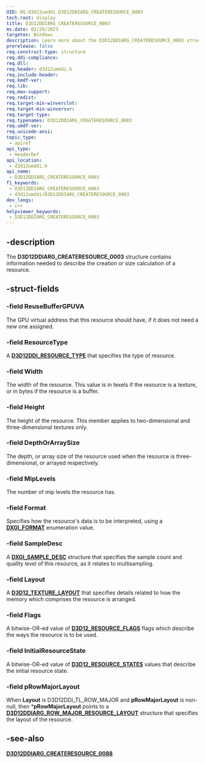 ```yaml
---
UID: NS:d3d12umddi.D3D12DDIARG_CREATERESOURCE_0003
tech.root: display
title: D3D12DDIARG_CREATERESOURCE_0003
ms.date: 02/28/2023
targetos: Windows
description: Learn more about the D3D12DDIARG_CREATERESOURCE_0003 structure.
prerelease: false
req.construct-type: structure
req.ddi-compliance: 
req.dll: 
req.header: d3d12umddi.h
req.include-header: 
req.kmdf-ver: 
req.lib: 
req.max-support: 
req.redist: 
req.target-min-winverclnt: 
req.target-min-winversvr: 
req.target-type: 
req.typenames: D3D12DDIARG_CREATERESOURCE_0003
req.umdf-ver: 
req.unicode-ansi: 
topic_type:
 - apiref
api_type:
 - HeaderDef
api_location:
 - d3d12umddi.h
api_name:
 - D3D12DDIARG_CREATERESOURCE_0003
f1_keywords:
 - D3D12DDIARG_CREATERESOURCE_0003
 - d3d12umddi/D3D12DDIARG_CREATERESOURCE_0003
dev_langs:
 - c++
helpviewer_keywords:
 - D3D12DDIARG_CREATERESOURCE_0003
---
```


## -description

The **D3D12DDIARG_CREATERESOURCE_0003** structure contains information needed to describe the creation or size calculation of a resource.

## -struct-fields

### -field ReuseBufferGPUVA

The GPU virtual address that this resource should have, if it does not need a new one assigned.

### -field ResourceType

A [**D3D12DDI_RESOURCE_TYPE**](ne-d3d12umddi-d3d12ddi_resource_type.md) that specifies the type of resource.

### -field Width

The width of the resource. This value is in texels if the resource is a texture, or in bytes if the resource is a buffer.

### -field Height

The height of the resource. This member applies to two-dimensional and three-dimensional textures only.

### -field DepthOrArraySize

The depth, or array size of the resource used when the resource is three-dimensional, or arrayed respectively.

### -field MipLevels

The number of mip levels the resource has.

### -field Format

Specifies how the resource's data is to be interpreted, using a [**DXGI_FORMAT**](/windows/win32/api/dxgiformat/ne-dxgiformat-dxgi_format) enumeration value.

### -field SampleDesc

A [**DXGI_SAMPLE_DESC**](/windows/win32/api/dxgicommon/ns-dxgicommon-dxgi_sample_desc) structure that specifies the sample count and quality level of this resource, as it relates to multisampling.

### -field Layout

A [**D3D12_TEXTURE_LAYOUT**](/windows/win32/api/d3d12/ne-d3d12-d3d12_texture_layout) that specifies details related to how the memory which comprises the resource is arranged.

### -field Flags

A bitwise-OR-ed value of [**D3D12_RESOURCE_FLAGS**](/windows/win32/api/d3d12/ne-d3d12-d3d12_resource_flags) flags which describe the ways the resource is to be used.

### -field InitialResourceState

A bitwise-OR-ed value of [**D3D12_RESOURCE_STATES**](/windows/win32/api/d3d12/ne-d3d12-d3d12_resource_states) values that describe the initial resource state.

### -field pRowMajorLayout

When **Layout** is D3D12DDI_TL_ROW_MAJOR and **pRowMajorLayout** is non-null, then ***pRowMajorLayout** points to a [**D3D12DDIARG_ROW_MAJOR_RESOURCE_LAYOUT**](ns-d3d12umddi-d3d12ddiarg_row_major_resource_layout.md) structure that specifies the layout of the resource.

## -see-also

[**D3D12DDIARG_CREATERESOURCE_0088**](ns-d3d12umddi-d3d12ddiarg_createresource_0088.md)
